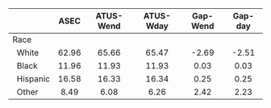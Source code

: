 
|                      |         ASEC |    ATUS-Wend |    ATUS-Wday |     Gap-Wend |      Gap-day |
| -------------------- | :----------: | :----------: | :----------: | :----------: | :----------: |
| Race                 |              |              |              |              |              |
| &nbsp;&nbsp;White    |        62.96 |        65.66 |        65.47 |        -2.69 |        -2.51 |
| &nbsp;&nbsp;Black    |        11.96 |        11.93 |        11.93 |         0.03 |         0.03 |
| &nbsp;&nbsp;Hispanic |        16.58 |        16.33 |        16.34 |         0.25 |         0.25 |
| &nbsp;&nbsp;Other    |         8.49 |         6.08 |         6.26 |         2.42 |         2.23 |

